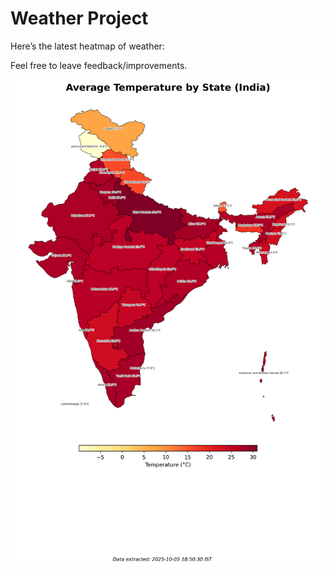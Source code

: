 # Weather Project

Here’s the latest heatmap of weather:

Feel free to leave feedback/improvements.

![India Heatmap](docs/assets/india_heatmap.png?v=E270A1)
